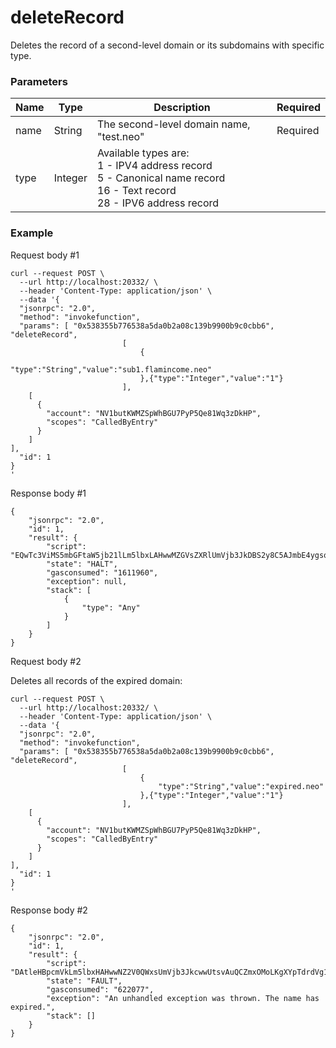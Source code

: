 # deleteRecord

Deletes the record of a second-level domain or its subdomains with specific type. 



### Parameters

| Name | Type    | Description                                                  | Required |
| :--- | ------- | ------------------------------------------------------------ | -------- |
| name | String  | The second-level domain name,  "test.neo"                    | Required |
| type | Integer | Available types are:<br/>1 - IPV4 address record<br/>5 - Canonical name record<br/>16 - Text record<br/>28 - IPV6 address record |          |

### Example

Request body #1

```json5
curl --request POST \
  --url http://localhost:20332/ \
  --header 'Content-Type: application/json' \
  --data '{
  "jsonrpc": "2.0",
  "method": "invokefunction",
  "params": [ "0x538355b776538a5da0b2a08c139b9900b9c0cbb6", "deleteRecord",
                         [
                             {
                                 "type":"String","value":"sub1.flamincome.neo"
                             },{"type":"Integer","value":"1"}
                         ],
    [
      {
        "account": "NV1butKWMZSpWhBGU7PyP5Qe81Wq3zDkHP",
        "scopes": "CalledByEntry"
      }
    ]
],
  "id": 1
}
'
```

Response body #1

```json5
{
    "jsonrpc": "2.0",
    "id": 1,
    "result": {
        "script": "EQwTc3ViMS5mbGFtaW5jb21lLm5lbxLAHwwMZGVsZXRlUmVjb3JkDBS2y8C5AJmbE4ygsqBdilN2t1WDU0FifVtS",
        "state": "HALT",
        "gasconsumed": "1611960",
        "exception": null,
        "stack": [
            {
                "type": "Any"
            }
        ]
    }
}
```

Request body #2

Deletes all records of the expired domain:

```json5
curl --request POST \
  --url http://localhost:20332/ \
  --header 'Content-Type: application/json' \
  --data '{
  "jsonrpc": "2.0",
  "method": "invokefunction",
  "params": [ "0x538355b776538a5da0b2a08c139b9900b9c0cbb6", "deleteRecord",
                         [
                             {
                                 "type":"String","value":"expired.neo"
                             },{"type":"Integer","value":"1"}
                         ],
    [
      {
        "account": "NV1butKWMZSpWhBGU7PyP5Qe81Wq3zDkHP",
        "scopes": "CalledByEntry"
      }
    ]
],
  "id": 1
}
'
```

Response body #2

```json5
{
    "jsonrpc": "2.0",
    "id": 1,
    "result": {
        "script": "DAtleHBpcmVkLm5lbxHAHwwNZ2V0QWxsUmVjb3JkcwwUtsvAuQCZmxOMoLKgXYpTdrdVg1NBYn1bUg==",
        "state": "FAULT",
        "gasconsumed": "622077",
        "exception": "An unhandled exception was thrown. The name has expired.",
        "stack": []
    }
}
```
